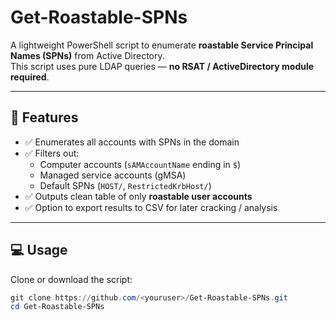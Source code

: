 # Get-Roastable-SPNs

A lightweight PowerShell script to enumerate **roastable Service Principal Names (SPNs)** from Active Directory.  
This script uses pure LDAP queries — **no RSAT / ActiveDirectory module required**.

---

## 🔎 Features

- ✅ Enumerates all accounts with SPNs in the domain
- ✅ Filters out:
  - Computer accounts (`sAMAccountName` ending in `$`)
  - Managed service accounts (gMSA)
  - Default SPNs (`HOST/`, `RestrictedKrbHost/`)
- ✅ Outputs clean table of only **roastable user accounts**
- ✅ Option to export results to CSV for later cracking / analysis

---

## 💻 Usage

Clone or download the script:

```powershell
git clone https://github.com/<youruser>/Get-Roastable-SPNs.git
cd Get-Roastable-SPNs
